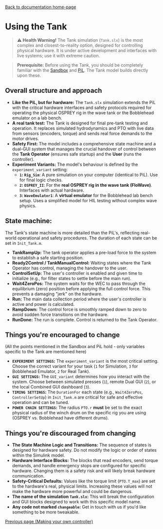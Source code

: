 [Back to documentation home-page](https://github.com/HAPiWEC/HAPiGYM_docs/blob/main/README.md)

# Using the Tank

> :warning: **Health Warning!** The Tank simulation (`Tank.slx`) is the most complex and closest-to-reality option, designed for controlling physical hardware. It is under active development and interfaces with live systems; use it with extreme caution.

> **Prerequisite:** Before using the Tank, you should be completely familiar with the [Sandbox](/#using-the-sandbox) and [PiL](/#using-the-pil). The Tank model builds directly upon these.

## Overall structure and approach
- **Like the PiL, but for hardware:** The `Tank.slx` simulation extends the PiL with the critical hardware interfaces and safety protocols required for operating the physical OSPREY rig in the wave tank or the Bobblehead emulator on a lab bench.
- **A real tank test:** The Tank is designed for final pre-tank testing and operation. It replaces simulated hydrodynamics and PTO with live data from sensors (encoders, torque) and sends real force demands to the motor drives.
- **Safety First:** The model includes a comprehensive state machine and a dual-GUI system that manages the crucial handover of control between the **Tank Operator** (ensures safe startup) and the **User** (runs the controller).
- **Experiment Variants:** The model's behaviour is defined by the `experiment_variant` setting:
    - **`1`: `Rig_Sim`**: A pure simulation on your computer (identical to PiL). Use for final logic checks.
    - **`2`: `OSPREY_II`**: For the **real OSPREY rig in the wave tank (FloWave)**. Interfaces with actual hardware.
    - **`3`: `WaveEmulator1`**: A **virtual emulator** for the Bobblehead lab bench setup. Uses a simplified model for HIL testing without complex wave physics.

## State machine:
The Tank's state machine is more detailed than the PiL's, reflecting real-world operational and safety procedures. The duration of each state can be set in `Init_Tank.m`.

- **TankRampUp:** The tank operator applies a pre-load force to the system to establish a safe starting position.
- **Ready2Control / TankManualControl:** Waiting states where the Tank Operator has control, managing the handover to the user.
- **ControlSetUp:** The user's controller is enabled and given time to initialize (e.g., for filter states to settle before the main run).
- **Wait4ZeroPos:** The system waits for the WEC to pass through the equilibrium (zero) position before applying the full control force. This prevents a damaging "jerk" on the hardware.
- **Run:** The main data collection period where the user's controller is active and power is calculated.
- **RampDown:** The control force is smoothly ramped down to zero to avoid sudden force transitions on the hardware.
- **RunDone:** The run is complete. Control is returned to the Tank Operator.

## Things you're encouraged to change
(All the points mentioned in the Sandbox and PiL hold - only variables specific to the Tank are mentioned here)
- **`EXPERIMENT SETTINGS`:** The `experiment_variant` is the most critical setting. Choose the correct variant for your task (`1` for Simulation, `3` for Bobblehead Emulator, `2` for Real Tank).
- **`GUI SETTINGS`:** The `GUI_variant` determines how you interact with the system. Choose between simulated presses (`1`), remote Dual GUI (`2`), or the local Combined GUI dashboard (`3`).
- **`TIMING SETTINGS`:** The `DurationFor` each state (e.g., `Wait4ZeroPos`, `ControllerSetUp`) in `Init_Tank.m` are critical for safe and effective operation and can be tuned.
- **`POWER CHAIN SETTINGS`:** The radius `PTO.r` **must** be set to the exact physical radius of the winch drum on the specific rig you are using (OSPREY vs. Bobblehead have different drums).

## Things you're discouraged from changing
- **The State Machine Logic and Transitions:** The sequence of states is designed for hardware safety. Do not modify the logic or order of states within the Simulink model.
- **Hardware Interface Blocks:** The blocks that read encoders, send torque demands, and handle emergency stops are configured for specific hardware. Changing them is a safety risk and will likely break hardware communication.
- **Safety-Critical Defaults:** Values like the torque limit (`PTO.T_max`) are set to the hardware's real, physical limits. Increasing these values will not make the hardware more powerful and could be dangerous.
- **The name of the simulation `Tank.slx`:** This will break the configuration and GUI blocks designed to work with this specific model name.
- **Any code not marked `changeable`:** Get in touch with us if you'd like something to be more tweakable.


[Previous page (Making your own controller)](https://github.com/HAPiWEC/HAPiGYM_docs/blob/main/Pages/Getting-started/5-Making-your-own-controller.md)
